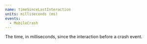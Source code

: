 ```yaml
---
name: timeSinceLastInteraction
units: milliseconds (ms)
events:
  - MobileCrash
---
```


The time, in milliseconds, since the interaction before a crash event.